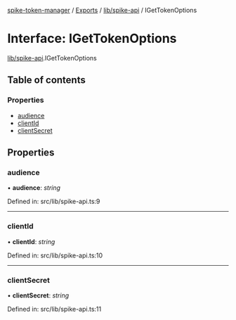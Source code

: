 [spike-token-manager](../README.md) / [Exports](../modules.md) / [lib/spike-api](../modules/lib_spike_api.md) / IGetTokenOptions

# Interface: IGetTokenOptions

[lib/spike-api](../modules/lib_spike_api.md).IGetTokenOptions

## Table of contents

### Properties

- [audience](lib_spike_api.igettokenoptions.md#audience)
- [clientId](lib_spike_api.igettokenoptions.md#clientid)
- [clientSecret](lib_spike_api.igettokenoptions.md#clientsecret)

## Properties

### audience

• **audience**: *string*

Defined in: src/lib/spike-api.ts:9

___

### clientId

• **clientId**: *string*

Defined in: src/lib/spike-api.ts:10

___

### clientSecret

• **clientSecret**: *string*

Defined in: src/lib/spike-api.ts:11
